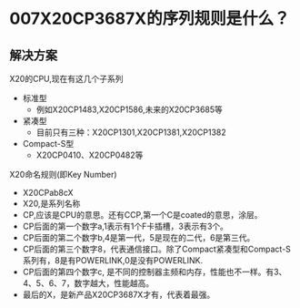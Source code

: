 # 007X20CP3687X的序列规则是什么？

## 解决方案
X20的CPU,现在有这几个子系列
- 标准型
    - 例如X20CP1483,X20CP1586,未来的X20CP3685等
- 紧凑型
    - 目前只有三种：X20CP1301,X20CP1381,X20CP1382
- Compact-S型
    - X20CP0410、X20CP0482等

X20命名规则(即Key Number)
 - X20CPab8cX
 - X20,是系列名称
 - CP,应该是CPU的意思。还有CCP,第一个C是coated的意思，涂层。
 - CP后面的第一个数字a,1表示有1个F卡插槽，3表示有3个。
 - CP后面的第二个数字b,4是第一代，5是现在的二代，6是第三代。
 - CP后面的第三个数字8，代表通信接口。除了Compact紧凑型和Compact-S系列有，8是有POWERLINK,0是没有POWERLINK.
 - CP后面的第四个数字c, 是不同的控制器主频和内存，性能也不一样。有3、4、5、6、7，数字越大，性能越高。
 - 最后的X，是新产品X20CP3687X才有，代表着最强。